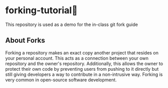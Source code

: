 # forking-tutorial🍴
This repository is used as a demo for the in-class git fork guide

## About Forks
Forking a repository makes an exact copy another project that resides on your personal account. This acts as a connection between your own repository and the owner's repository. Additionally, this allows the owner to protect their own code by preventing users from pushing to it directly but still giving developers a way to contribute in a non-intrusive way. Forking is very common in open-source software development.

